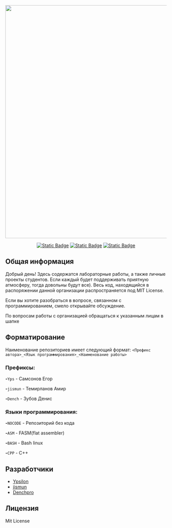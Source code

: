 <p align="center">
      <img src="https://i.ibb.co/0hFWKyM/readme-logo.png" width="726">
</p>

<p align="center">
    <a href= "https://vk.com/ypsilon_xx"><img alt="Static Badge" src="https://img.shields.io/badge/MainLeader-Samsonov_Egor-blue?label=MainLeader&labelColor=%23e30e0e&color=%23c2c2c2"></a>
   <a href= "https://vk.com/temiramir"><img alt="Static Badge" src="https://img.shields.io/badge/Leader-Temirlanov_Amir-blue?label=Leader&labelColor=%23f77225&color=%23c2c2c2"></a>
    <a href= "https://vk.com/denchpro9"><img alt="Static Badge" src="https://img.shields.io/badge/Leader-Zubov_Denis-blue?label=Leader&labelColor=%23f77225&color=%23c2c2c2"></a>
</p>

## Общая информация
Добрый день! Здесь содержатся лабораторные работы, а также личные проекты студентов. Если каждый будет поддерживать приятную атмосферу, тогда довольны будут все).
Весь код, находящийся в распоряжении данной организации распространяется под MIT License.

Если вы хотите разобраться в вопросе, связанном с программированием, смело открывайте обсуждение.

По вопросам работы с организацией обращаться к указанным лицам в шапке

## Форматирование
Наименование репозиториев имеет следующий формат: `<Префикс автора>_<Язык программирования>_<Наименование работы>`

### Префиксы:

**-**`Yps` - Самсонов Егор

**-**`jismun` - Темирланов Амир

**-**`Dench` - Зубов Денис

### Языки программирования:

**-**`NOCODE` - Репозиторий без кода

**-**`ASM` - FASM(flat assembler)

**-**`BASH` - Bash linux

**-**`CPP` - С++


## Разработчики

- [Ypsilon](https://github.com/YpsilonXX)
- [jismun](https://github.com/jismun)
- [Denchpro](https://github.com/Denchpro)

## Лицензия
Mit License
